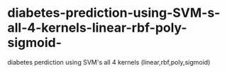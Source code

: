 # diabetes-prediction-using-SVM-s-all-4-kernels-linear-rbf-poly-sigmoid-
diabetes perdiction using SVM's all 4 kernels (linear,rbf,poly,sigmoid)
